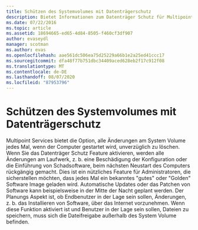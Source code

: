 ```yaml
---
title: Schützen des Systemvolumes mit Datenträgerschutz
description: Bietet Informationen zum Datenträger Schutz für Multipoint Services
ms.date: 07/22/2016
ms.topic: article
ms.assetid: 18694665-ed65-4d84-8505-f460cf3df907
author: evaseydl
manager: scotman
ms.author: evas
ms.openlocfilehash: aae561dc506ea75d25229a66b1e2a25ed41ccc17
ms.sourcegitcommit: dfa48f77b751dbc34409aced628eb2f17c912f08
ms.translationtype: MT
ms.contentlocale: de-DE
ms.lasthandoff: 08/07/2020
ms.locfileid: "87953796"
---
```

# <a name="protecting-the-system-volume-with-disk-protection"></a>Schützen des Systemvolumes mit Datenträgerschutz
Multipoint Services bietet die Option, alle Änderungen am System Volume jedes Mal, wenn der Computer gestartet wird, unverzüglich zu löschen. Wenn Sie das Datenträger Schutz Feature aktivieren, werden alle Änderungen am Laufwerk, z. b. eine Beschädigung der Konfiguration oder die Einführung von Schadsoftware, beim nächsten Neustart des Computers rückgängig gemacht. Dies ist ein nützliches Feature für Administratoren, die sicherstellen möchten, dass jedes Mal ein bekanntes "gutes" oder "Golden" Software Image geladen wird. Automatische Updates oder das Patchen von Software kann beispielsweise in der Mitte der Nacht geplant werden. Der Planungs Aspekt ist, ob Endbenutzer in der Lage sein sollen, Änderungen, z. b. das Installieren von Software, über das Internet vorzunehmen. Wenn diese Funktion aktiviert ist und Benutzer in der Lage sein sollen, Dateien zu speichern, muss sich die Dateifreigabe außerhalb des System Volume befinden.

